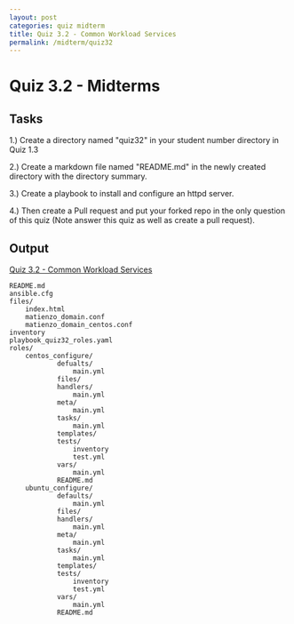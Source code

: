 ```yaml
---
layout: post
categories: quiz midterm
title: Quiz 3.2 - Common Workload Services
permalink: /midterm/quiz32
---
```

# Quiz 3.2 - Midterms

## Tasks
1.) Create a directory named "quiz32" in your student number directory in Quiz 1.3

2.) Create a markdown file named "README.md" in the newly created directory with the directory summary.

3.) Create a playbook to install and configure an httpd server.

4.) Then create a Pull request and put your forked repo in the only question of this quiz (Note answer this quiz as well as create a pull request).


## Output
<p> <a href="https://github.com/jesmatienzo-tip/sysad2-12021/tree/quiz32"> Quiz 3.2 - Common Workload Services </a> </p>

```
README.md
ansible.cfg
files/
	index.html
	matienzo_domain.conf
	matienzo_domain_centos.conf
inventory
playbook_quiz32_roles.yaml
roles/
	centos_configure/
			defualts/
				main.yml
			files/
			handlers/
				main.yml
			meta/
				main.yml
			tasks/
				main.yml
			templates/
			tests/
				inventory
				test.yml
			vars/
				main.yml
			README.md
	ubuntu_configure/
			defaults/
				main.yml
			files/
			handlers/
				main.yml
			meta/
				main.yml
			tasks/
				main.yml
			templates/
			tests/
				inventory
				test.yml
			vars/
				main.yml
			README.md
```




